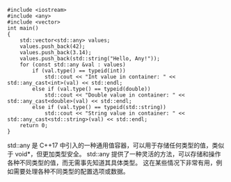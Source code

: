 ```
#include <iostream>
#include <any>
#include <vector>
int main()
{
    std::vector<std::any> values;
    values.push_back(42);
    values.push_back(3.14);
    values.push_back(std::string("Hello, Any!"));
    for (const std::any &val : values)
        if (val.type() == typeid(int))
            std::cout << "Int value in container: " << std::any_cast<int>(val) << std::endl;
        else if (val.type() == typeid(double))
            std::cout << "Double value in container: " << std::any_cast<double>(val) << std::endl;
        else if (val.type() == typeid(std::string))
            std::cout << "String value in container: " << std::any_cast<std::string>(val) << std::endl;
    return 0;
}
```
std::any 是 C++17 中引入的一种通用值容器，可以用于存储任何类型的值，类似于 void*，但更加类型安全。
std::any 提供了一种灵活的方法，可以存储和操作各种不同类型的值，而无需事先知道其具体类型。
这在某些情况下非常有用，例如需要处理各种不同类型的配置选项或数据。